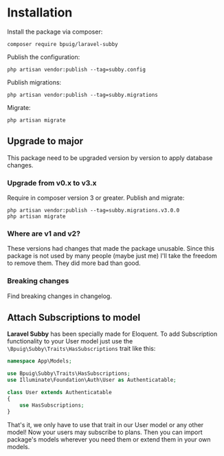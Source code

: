 # Installation

Install the package via composer:

```shell
composer require bpuig/laravel-subby
```

Publish the configuration:

```shell
php artisan vendor:publish --tag=subby.config
```

Publish migrations:

```shell
php artisan vendor:publish --tag=subby.migrations
```

Migrate:

```shell
php artisan migrate
```

## Upgrade to major

This package need to be upgraded version by version to apply database changes.

### Upgrade from v0.x to v3.x

Require in composer version 3 or greater. Publish and migrate:

```shell
php artisan vendor:publish --tag=subby.migrations.v3.0.0
php artisan migrate
```

### Where are v1 and v2?

These versions had changes that made the package unusable. Since this package is not used by many people (maybe just me)
I'll take the freedom to remove them. They did more bad than good.

### Breaking changes

Find breaking changes in changelog.

## Attach Subscriptions to model<a name="attach-subscription"></a>

**Laravel Subby** has been specially made for Eloquent. To add Subscription functionality to your User model just use
the `\Bpuig\Subby\Traits\HasSubscriptions` trait like this:

```php
namespace App\Models;

use Bpuig\Subby\Traits\HasSubscriptions;
use Illuminate\Foundation\Auth\User as Authenticatable;

class User extends Authenticatable
{
    use HasSubscriptions;
}
```

That's it, we only have to use that trait in our User model or any other model! Now your users may subscribe to plans.
Then you can import package's models wherever you need them or extend them in your own models.
